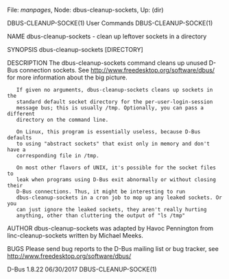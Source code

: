 File: *manpages*,  Node: dbus-cleanup-sockets,  Up: (dir)

DBUS-CLEANUP-SOCKE(1)            User Commands           DBUS-CLEANUP-SOCKE(1)



NAME
       dbus-cleanup-sockets - clean up leftover sockets in a directory

SYNOPSIS
       dbus-cleanup-sockets [DIRECTORY]


DESCRIPTION
       The dbus-cleanup-sockets command cleans up unused D-Bus connection
       sockets. See http://www.freedesktop.org/software/dbus/ for more
       information about the big picture.

       If given no arguments, dbus-cleanup-sockets cleans up sockets in the
       standard default socket directory for the per-user-login-session
       message bus; this is usually /tmp. Optionally, you can pass a different
       directory on the command line.

       On Linux, this program is essentially useless, because D-Bus defaults
       to using "abstract sockets" that exist only in memory and don't have a
       corresponding file in /tmp.

       On most other flavors of UNIX, it's possible for the socket files to
       leak when programs using D-Bus exit abnormally or without closing their
       D-Bus connections. Thus, it might be interesting to run
       dbus-cleanup-sockets in a cron job to mop up any leaked sockets. Or you
       can just ignore the leaked sockets, they aren't really hurting
       anything, other than cluttering the output of "ls /tmp"

AUTHOR
       dbus-cleanup-sockets was adapted by Havoc Pennington from
       linc-cleanup-sockets written by Michael Meeks.

BUGS
       Please send bug reports to the D-Bus mailing list or bug tracker, see
       http://www.freedesktop.org/software/dbus/



D-Bus 1.8.22                      06/30/2017             DBUS-CLEANUP-SOCKE(1)
